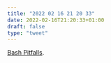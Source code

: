 ```yaml
---
title: "2022 02 16 21 20 33"
date: 2022-02-16T21:20:33+01:00
draft: false
type: "tweet"
---
```

[Bash Pitfalls](https://mywiki.wooledge.org/BashPitfalls).
